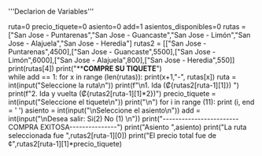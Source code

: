 '''Declarion de Variables'''

ruta=0
precio_tiquete=0
asiento=0
add=1
asientos_disponibles=0
rutas = ["San Jose - Puntarenas","San Jose - Guancaste","San Jose - Limón","San Jose - Alajuela","San Jose - Heredia"]
rutas2 = [["San Jose - Puntarenas",4500],["San Jose - Guancaste",5500],["San Jose - Limón",6000],["San Jose - Alajuela",800],["San Jose - Heredia",550]]
print(rutas[4])
print("********COMPRE SU TIQUETE******")  
while add == 1:
    for x in range (len(rutas)):
        print(x+1,"-", rutas[x])
    ruta = int(input("Seleccione la ruta\n"))
    print(f"\n1. Ida (₡{rutas2[ruta-1][1]}) ")
    print(f"2. Ida y vuelta (₡{rutas2[ruta-1][1]*2})")
    precio_tiquete = int(input("Seleccione el tiquete\n"))
    print("\n")
    for i in range (11):
       print (i, end = ' ')
    asiento = int(input("\nSeleccione el asiento\n"))
    add = int(input("\nDesea salir: Si(2)  No (1) \n"))
    print("------------------------COMPRA EXITOSA---------------")
    print("Asiento  ",asiento)
    print("La ruta seleccionada fue  ",rutas2[ruta-1][0])
    print("El precio total fue de ¢",rutas2[ruta-1][1]*precio_tiquete)

